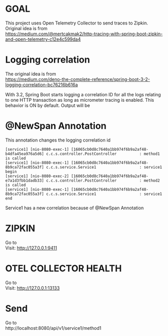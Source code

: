 # GOAL
This project uses Open Telemetry Collector to send traces to Zipkin.  
Original idea is from  
https://medium.com/@mertcakmak2/http-tracing-with-spring-boot-zipkin-and-open-telemetry-c12e4c599da4

# Logging correlation
The original idea is from  
https://medium.com/deno-the-complete-reference/spring-boot-3-2-logging-correlation-bc76216b616a  

With 3.2, Spring Boot starts logging a correlation ID for all the logs relating to 
one HTTP transaction as long as micrometer tracing is enabled. This behavior is ON by default. Output will be

# @NewSpan Annotation
This annotation changes the logging correlation id
```
[service1] [nio-8080-exec-1] [16065cb0d8c7640a1bb974f6b9a2af48-b4dfa45ea976a5d6] c.c.s.controller.PostController          : method1 is called
[service1] [nio-8080-exec-1] [16065cb0d8c7640a1bb974f6b9a2af48-8b9ca72fac055a3f] c.c.s.service.Service1                   : service1 begin
[service1] [nio-8080-exec-2] [16065cb0d8c7640a1bb974f6b9a2af48-e7a1d3fbb1dadb33] c.c.s.controller.PostController          : method2 is called
[service1] [nio-8080-exec-1] [16065cb0d8c7640a1bb974f6b9a2af48-8b9ca72fac055a3f] c.c.s.service.Service1                   : service1 end
```
Service1 has a new correlation because of @NewSpan Annotation

# ZIPKIN
Go to  
Visit: http://127.0.0.1:9411

# OTEL COLLECTOR HEALTH
Go to  
Visit:  http://127.0.0.1:13133


# Send  
Go to   
http://localhost:8080/api/v1/service1/method1


